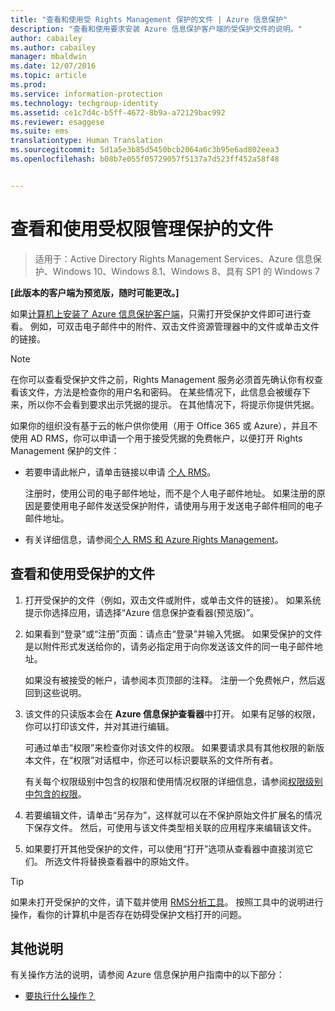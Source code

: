 ```yaml
---
title: "查看和使用受 Rights Management 保护的文件 | Azure 信息保护"
description: "查看和使用要求安装 Azure 信息保护客户端的受保护文件的说明。"
author: cabailey
ms.author: cabailey
manager: mbaldwin
ms.date: 12/07/2016
ms.topic: article
ms.prod: 
ms.service: information-protection
ms.technology: techgroup-identity
ms.assetid: ce1c7d4c-b5ff-4672-8b9a-a72129bac992
ms.reviewer: esaggese
ms.suite: ems
translationtype: Human Translation
ms.sourcegitcommit: 5d1a5e3b85d5450bcb2064a6c3b95e6ad802eea3
ms.openlocfilehash: b08b7e055f05729057f5137a7d523ff452a58f48


---
```


# <a name="view-and-use-files-that-have-been-protected-by-rights-management"></a>查看和使用受权限管理保护的文件

>适用于：Active Directory Rights Management Services、Azure 信息保护、Windows 10、Windows 8.1、Windows 8、具有 SP1 的 Windows 7

**[此版本的客户端为预览版，随时可能更改。]**

如果[计算机上安装了 Azure 信息保护客户端](install-client-app.md)，只需打开受保护文件即可进行查看。 例如，可双击电子邮件中的附件、双击文件资源管理器中的文件或单击文件的链接。

> [!NOTE]
> 在你可以查看受保护文件之前，Rights Management 服务必须首先确认你有权查看该文件，方法是检查你的用户名和密码。 在某些情况下，此信息会被缓存下来，所以你不会看到要求出示凭据的提示。 在其他情况下，将提示你提供凭据。
>
> 如果你的组织没有基于云的帐户供你使用（用于 Office 365 或 Azure），并且不使用 AD RMS，你可以申请一个用于接受凭据的免费帐户，以便打开 Rights Management 保护的文件：
>
> -   若要申请此帐户，请单击链接以申请 [个人 RMS](http://go.microsoft.com/fwlink/?LinkId=309469)。
>
>     注册时，使用公司的电子邮件地址，而不是个人电子邮件地址。 如果注册的原因是要使用电子邮件发送受保护附件，请使用与用于发送电子邮件相同的电子邮件地址。
> -   有关详细信息，请参阅[个人 RMS 和 Azure Rights Management](../understand-explore/rms-for-individuals.md)。

## <a name="to-view-and-use-a-protected-file"></a>查看和使用受保护的文件

1. 打开受保护的文件（例如，双击文件或附件，或单击文件的链接）。 如果系统提示你选择应用，请选择“Azure 信息保护查看器(预览版)”。 

2. 如果看到“登录”或“注册”页面：请点击“登录”并输入凭据。 如果受保护的文件是以附件形式发送给你的，请务必指定用于向你发送该文件的同一电子邮件地址。
    
    如果没有被接受的帐户，请参阅本页顶部的注释。 注册一个免费帐户，然后返回到这些说明。

3. 该文件的只读版本会在 **Azure 信息保护查看器**中打开。 如果有足够的权限，你可以打印该文件，并对其进行编辑。 

    可通过单击“权限”来检查你对该文件的权限。 如果要请求具有其他权限的新版本文件，在“权限”对话框中，你还可以标识要联系的文件所有者。
    
    有关每个权限级别中包含的权限和使用情况权限的详细信息，请参阅[权限级别中包含的权限](../deploy-use/configure-usage-rights.md#rights-included-in-permissions-levels)。

4. 若要编辑文件，请单击“另存为”，这样就可以在不保护原始文件扩展名的情况下保存文件。 然后，可使用与该文件类型相关联的应用程序来编辑该文件。

5. 如果要打开其他受保护的文件，可以使用“打开”选项从查看器中直接浏览它们。 所选文件将替换查看器中的原始文件。 

> [!TIP]
> 如果未打开受保护的文件，请下载并使用 [RMS分析工具](https://www.microsoft.com/en-us/download/details.aspx?id=46437)。 按照工具中的说明进行操作，看你的计算机中是否存在妨碍受保护文档打开的问题。


## <a name="other-instructions"></a>其他说明
有关操作方法的说明，请参阅 Azure 信息保护用户指南中的以下部分：

-   [要执行什么操作？](client-user-guide.md#what-do-you-want-to-do)



<!--HONumber=Dec16_HO1-->


